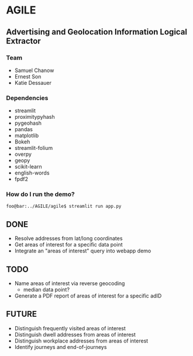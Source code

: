 # AGILE

## Advertising and Geolocation Information Logical Extractor

### Team

- Samuel Chanow
- Ernest Son
- Katie Dessauer

### Dependencies

- streamlit
- proximitypyhash
- pygeohash
- pandas
- matplotlib
- Bokeh
- streamlit-folium
- overpy
- geopy
- scikit-learn
- english-words
- fpdf2

### How do I run the demo?

```console
foo@bar:../AGILE/agile$ streamlit run app.py
```

## DONE

- Resolve addresses from lat/long coordinates
- Get areas of interest for a specific data point
- Integrate an "areas of interest" query into webapp demo

## TODO

- Name areas of interest via reverse geocoding
  - median data point?
- Generate a PDF report of areas of interest for a specific adID

## FUTURE

- Distinguish frequently visited areas of interest
- Distinguish dwell addresses from areas of interest
- Distinguish workplace addresses from areas of interest
- Identify journeys and end-of-journeys

